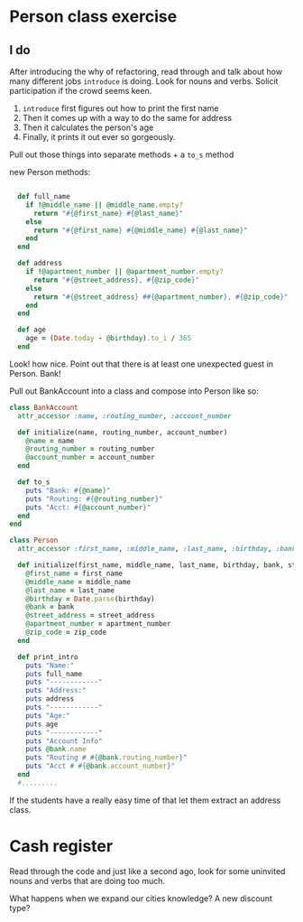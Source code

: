 # Person class exercise

## I do

After introducing the why of refactoring, read through and talk about how many different jobs `introduce` is doing. Look for nouns and verbs. Solicit participation if the crowd seems keen. 

1) `introduce` first figures out how to print the first name
2) Then it comes up with a way to do the same for address
3) Then it calculates the person's age
4) Finally, it prints it out ever so gorgeously.

Pull out those things into separate methods + a `to_s` method 

new Person methods: 

```ruby

  def full_name
    if !@middle_name || @middle_name.empty?
      return "#{@first_name} #{@last_name}"
    else
      return "#{@first_name} #{@middle_name} #{@last_name}"
    end
  end

  def address
    if !@apartment_number || @apartment_number.empty?
      return "#{@street_address}, #{@zip_code}"
    else 
      return "#{@street_address} ##{@apartment_number}, #{@zip_code}"
    end
  end

  def age
    age = (Date.today - @birthday).to_i / 365
  end

  ```



Look! how nice. Point out that there is at least one unexpected guest in Person. Bank! 

Pull out BankAccount into a class and compose into Person like so: 

```ruby 
class BankAccount
  attr_accessor :name, :routing_number, :account_number

  def initialize(name, routing_number, account_number)
    @name = name
    @routing_number = routing_number
    @account_number = account_number
  end

  def to_s
    puts "Bank: #{@name}"
    puts "Routing: #{@routing_number}"
    puts "Acct: #{@account_number}"
  end
end
```

```ruby
class Person
  attr_accessor :first_name, :middle_name, :last_name, :birthday, :bank, :street_address, :apartment_number, :zip_code

  def initialize(first_name, middle_name, last_name, birthday, bank, street_address, apartment_number, zip_code)
    @first_name = first_name
    @middle_name = middle_name
    @last_name = last_name
    @birthday = Date.parse(birthday)
    @bank = bank
    @street_address = street_address
    @apartment_number = apartment_number
    @zip_code = zip_code
  end

  def print_intro
    puts "Name:" 
    puts full_name
    puts "------------"
    puts "Address:"
    puts address
    puts "------------"
    puts "Age:"
    puts age
    puts "------------"
    puts "Account Info"
    puts @bank.name
    puts "Routing # #{@bank.routing_number}"
    puts "Acct # #{@bank.account_number}"
  end
  #.........
  ```

If the students have a really easy time of that let them extract an address class.

# Cash register

Read through the code and just like a second ago, look for some uninvited nouns and verbs that are doing too much. 


What happens when we expand our cities knowledge? A new discount type? 
